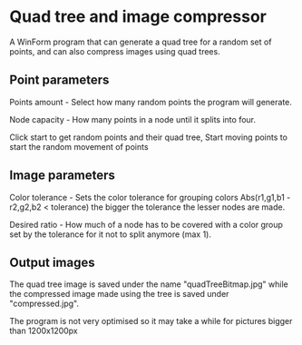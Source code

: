 # Quad tree and image compressor
 A WinForm program that can generate a quad tree for a random set of points, and can also compress images using quad trees.
## Point parameters
 Points amount - Select how many random points the program will generate.
 
 Node capacity - How many points in a node until it splits into four.
 
 Click start to get random points and their quad tree, Start moving points to start the random movement of points
## Image parameters
 Color tolerance - Sets the color tolerance for grouping colors Abs(r1,g1,b1 - r2,g2,b2 < tolerance) the bigger the tolerance the lesser nodes are made.
 
 Desired ratio - How much of a node has to be covered with a color group set by the tolerance for it not to split anymore (max 1).
## Output images
 The quad tree image is saved under the name "quadTreeBitmap.jpg" while the compressed image made using the tree is saved under "compressed.jpg".




The program is not very optimised so it may take a while for pictures bigger than 1200x1200px
